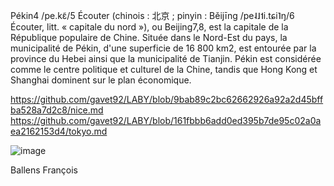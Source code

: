Pékin4 /pe.kɛ̃/5 Écouter (chinois : 北京 ; pinyin : Běijīng /pe˨˩˦i.tɕi˥ŋ/6 Écouter, litt. « capitale du nord »), ou Beijing7,8, est la capitale de la République populaire de Chine. Située dans le Nord-Est du pays, la municipalité de Pékin, d'une superficie de 16 800 km2, est entourée par la province du Hebei ainsi que la municipalité de Tianjin. Pékin est considérée comme le centre politique et culturel de la Chine, tandis que Hong Kong et Shanghai dominent sur le plan économique.

https://github.com/gavet92/LABY/blob/9bab89c2bc62662926a92a2d45bffba528a7d2c8/nice.md
https://github.com/gavet92/LABY/blob/161fbbb6add0ed395b7de95c02a0aea2162153d4/tokyo.md


![image](https://user-images.githubusercontent.com/115066388/198039350-c7256f86-aa2f-4279-9510-601ba4edb925.png)



Ballens François
